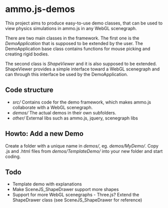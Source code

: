 # ammo.js-demos
This project aims to produce easy-to-use demo classes, that can be used to view physics simulations in ammo.js in any WebGL scenegraph.

There are two main classes in the framework. The first one is the _DemoApplication_ that is supposed to be extended by the user. The DemoApplication base class contains functions for mouse picking and creating rigid bodies.

The second class is _ShapeViewer_ and it is also supposed to be extended. ShapeViewer provides a simple interface toward a WebGL scenegraph and can through this interface be used by the DemoApplication.

## Code structure
* _src/_ Contains code for the demo framework, which makes ammo.js collaborate with a WebGL scenegraph.
* _demos/_ The actual demos in their own subfolders.
* _other/_ External libs such as ammo.js, jquery, scenegraph libs

## Howto: Add a new Demo
Create a folder with a unique name in _demos/_, eg. _demos/MyDemo/_. Copy .js and .html files from _demos/TemplateDemo/_ into your new folder and start coding.

## Todo
* Template demo with explanations
* Make SceneJS_ShapeDrawer support more shapes
* Support for more WebGL scenegraphs - Three.js? Extend the ShapeDrawer class (see SceneJS_ShapeDrawer for reference)
